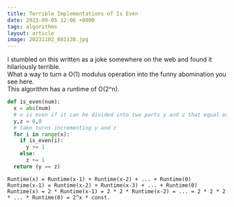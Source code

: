 ```yaml
---
title: Terrible Implementations of Is Even
date: 2023-09-05 12:06 +0000
tags: algorithms
layout: article
image: 20231102_081138.jpg
---
```


I stumbled on this written as a joke somewhere on the web and found it hilariously terrible. <br/>
What a way to turn a O(1) modulus operation into the funny abomination you see here.  <br/>
This algorithm has a runtime of O(2^n). <br/>

<!--more-->

```python 
def is_even(num):
  x = abs(num)
  # x is even if it can be divided into two parts y and z that equal each other
  y,z = 0,0
  # take turns incrementing y and z
  for i in range(x):
    if is_even(i):
      y += 1
    else:
      z += 1
  return (y == z)
```

```
Runtime(x) = Runtime(x-1) + Runtime(x-2) + ... + Runtime(0)  
Runtime(x-1) = Runtime(x-2) + Runtime(x-3) + ... + Runtime(0)  
Runtime(x) = 2 * Runtime(x-1) = 2 * 2 * Runtime(x-2) = ... = 2 * 2 * 2 * ... * Runtime(0) = 2^x * const. 

```






